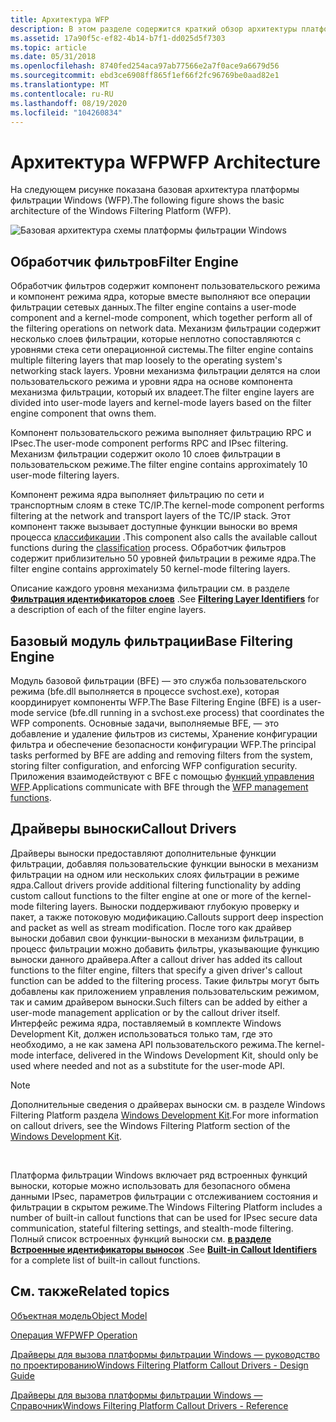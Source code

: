 ```yaml
---
title: Архитектура WFP
description: В этом разделе содержится краткий обзор архитектуры платформы фильтрации Windows.
ms.assetid: 17a90f5c-ef82-4b14-b7f1-dd025d5f7303
ms.topic: article
ms.date: 05/31/2018
ms.openlocfilehash: 8740fed254aca97ab77566e2a7f0ace9a6679d56
ms.sourcegitcommit: ebd3ce6908ff865f1ef66f2fc96769be0aad82e1
ms.translationtype: MT
ms.contentlocale: ru-RU
ms.lasthandoff: 08/19/2020
ms.locfileid: "104260834"
---
```

# <a name="wfp-architecture"></a><span data-ttu-id="ba576-103">Архитектура WFP</span><span class="sxs-lookup"><span data-stu-id="ba576-103">WFP Architecture</span></span>

<span data-ttu-id="ba576-104">На следующем рисунке показана базовая архитектура платформы фильтрации Windows (WFP).</span><span class="sxs-lookup"><span data-stu-id="ba576-104">The following figure shows the basic architecture of the Windows Filtering Platform (WFP).</span></span>

![Базовая архитектура схемы платформы фильтрации Windows](images/wfp-architecture.png)

## <a name="filter-engine"></a><span data-ttu-id="ba576-106">Обработчик фильтров</span><span class="sxs-lookup"><span data-stu-id="ba576-106">Filter Engine</span></span>

<span data-ttu-id="ba576-107">Обработчик фильтров содержит компонент пользовательского режима и компонент режима ядра, которые вместе выполняют все операции фильтрации сетевых данных.</span><span class="sxs-lookup"><span data-stu-id="ba576-107">The filter engine contains a user-mode component and a kernel-mode component, which together perform all of the filtering operations on network data.</span></span> <span data-ttu-id="ba576-108">Механизм фильтрации содержит несколько слоев фильтрации, которые неплотно сопоставляются с уровнями стека сети операционной системы.</span><span class="sxs-lookup"><span data-stu-id="ba576-108">The filter engine contains multiple filtering layers that map loosely to the operating system's networking stack layers.</span></span> <span data-ttu-id="ba576-109">Уровни механизма фильтрации делятся на слои пользовательского режима и уровни ядра на основе компонента механизма фильтрации, который их владеет.</span><span class="sxs-lookup"><span data-stu-id="ba576-109">The filter engine layers are divided into user-mode layers and kernel-mode layers based on the filter engine component that owns them.</span></span>

<span data-ttu-id="ba576-110">Компонент пользовательского режима выполняет фильтрацию RPC и IPsec.</span><span class="sxs-lookup"><span data-stu-id="ba576-110">The user-mode component performs RPC and IPsec filtering.</span></span> <span data-ttu-id="ba576-111">Механизм фильтрации содержит около 10 слоев фильтрации в пользовательском режиме.</span><span class="sxs-lookup"><span data-stu-id="ba576-111">The filter engine contains approximately 10 user-mode filtering layers.</span></span>

<span data-ttu-id="ba576-112">Компонент режима ядра выполняет фильтрацию по сети и транспортным слоям в стеке TC/IP.</span><span class="sxs-lookup"><span data-stu-id="ba576-112">The kernel-mode component performs filtering at the network and transport layers of the TC/IP stack.</span></span> <span data-ttu-id="ba576-113">Этот компонент также вызывает доступные функции выноски во время процесса [классификации](basic-operation.md) .</span><span class="sxs-lookup"><span data-stu-id="ba576-113">This component also calls the available callout functions during the [classification](basic-operation.md) process.</span></span> <span data-ttu-id="ba576-114">Обработчик фильтров содержит приблизительно 50 уровней фильтрации в режиме ядра.</span><span class="sxs-lookup"><span data-stu-id="ba576-114">The filter engine contains approximately 50 kernel-mode filtering layers.</span></span>

<span data-ttu-id="ba576-115">Описание каждого уровня механизма фильтрации см. в разделе [**Фильтрация идентификаторов слоев**](management-filtering-layer-identifiers-.md) .</span><span class="sxs-lookup"><span data-stu-id="ba576-115">See [**Filtering Layer Identifiers**](management-filtering-layer-identifiers-.md) for a description of each of the filter engine layers.</span></span>

## <a name="base-filtering-engine"></a><span data-ttu-id="ba576-116">Базовый модуль фильтрации</span><span class="sxs-lookup"><span data-stu-id="ba576-116">Base Filtering Engine</span></span>

<span data-ttu-id="ba576-117">Модуль базовой фильтрации (BFE) — это служба пользовательского режима (bfe.dll выполняется в процессе svchost.exe), которая координирует компоненты WFP.</span><span class="sxs-lookup"><span data-stu-id="ba576-117">The Base Filtering Engine (BFE) is a user-mode service (bfe.dll running in a svchost.exe process) that coordinates the WFP components.</span></span> <span data-ttu-id="ba576-118">Основные задачи, выполняемые BFE, — это добавление и удаление фильтров из системы, Хранение конфигурации фильтра и обеспечение безопасности конфигурации WFP.</span><span class="sxs-lookup"><span data-stu-id="ba576-118">The principal tasks performed by BFE are adding and removing filters from the system, storing filter configuration, and enforcing WFP configuration security.</span></span> <span data-ttu-id="ba576-119">Приложения взаимодействуют с BFE с помощью [функций управления WFP](fwp-mgmt-functions.md).</span><span class="sxs-lookup"><span data-stu-id="ba576-119">Applications communicate with BFE through the [WFP management functions](fwp-mgmt-functions.md).</span></span>

## <a name="callout-drivers"></a><span data-ttu-id="ba576-120">Драйверы выноски</span><span class="sxs-lookup"><span data-stu-id="ba576-120">Callout Drivers</span></span>

<span data-ttu-id="ba576-121">Драйверы выноски предоставляют дополнительные функции фильтрации, добавляя пользовательские функции выноски в механизм фильтрации на одном или нескольких слоях фильтрации в режиме ядра.</span><span class="sxs-lookup"><span data-stu-id="ba576-121">Callout drivers provide additional filtering functionality by adding custom callout functions to the filter engine at one or more of the kernel-mode filtering layers.</span></span> <span data-ttu-id="ba576-122">Выноски поддерживают глубокую проверку и пакет, а также потоковую модификацию.</span><span class="sxs-lookup"><span data-stu-id="ba576-122">Callouts support deep inspection and packet as well as stream modification.</span></span> <span data-ttu-id="ba576-123">После того как драйвер выноски добавил свои функции-выноски в механизм фильтрации, в процесс фильтрации можно добавить фильтры, указывающие функцию выноски данного драйвера.</span><span class="sxs-lookup"><span data-stu-id="ba576-123">After a callout driver has added its callout functions to the filter engine, filters that specify a given driver's callout function can be added to the filtering process.</span></span> <span data-ttu-id="ba576-124">Такие фильтры могут быть добавлены как приложением управления пользовательским режимом, так и самим драйвером выноски.</span><span class="sxs-lookup"><span data-stu-id="ba576-124">Such filters can be added by either a user-mode management application or by the callout driver itself.</span></span> <span data-ttu-id="ba576-125">Интерфейс режима ядра, поставляемый в комплекте Windows Development Kit, должен использоваться только там, где это необходимо, а не как замена API пользовательского режима.</span><span class="sxs-lookup"><span data-stu-id="ba576-125">The kernel-mode interface, delivered in the Windows Development Kit, should only be used where needed and not as a substitute for the user-mode API.</span></span>

> [!Note]  
> <span data-ttu-id="ba576-126">Дополнительные сведения о драйверах выноски см. в разделе Windows Filtering Platform раздела [Windows Development Kit](/windows-hardware/drivers/network/windows-filtering-platform-callout-drivers2).</span><span class="sxs-lookup"><span data-stu-id="ba576-126">For more information on callout drivers, see the Windows Filtering Platform section of the [Windows Development Kit](/windows-hardware/drivers/network/windows-filtering-platform-callout-drivers2).</span></span>

 

<span data-ttu-id="ba576-127">Платформа фильтрации Windows включает ряд встроенных функций выноски, которые можно использовать для безопасного обмена данными IPsec, параметров фильтрации с отслеживанием состояния и фильтрации в скрытом режиме.</span><span class="sxs-lookup"><span data-stu-id="ba576-127">The Windows Filtering Platform includes a number of built-in callout functions that can be used for IPsec secure data communication, stateful filtering settings, and stealth-mode filtering.</span></span> <span data-ttu-id="ba576-128">Полный список встроенных функций выноски см. [**в разделе Встроенные идентификаторы выносок**](built-in-callout-identifiers.md) .</span><span class="sxs-lookup"><span data-stu-id="ba576-128">See [**Built-in Callout Identifiers**](built-in-callout-identifiers.md) for a complete list of built-in callout functions.</span></span>

## <a name="related-topics"></a><span data-ttu-id="ba576-129">См. также</span><span class="sxs-lookup"><span data-stu-id="ba576-129">Related topics</span></span>

<dl> <dt>

[<span data-ttu-id="ba576-130">Объектная модель</span><span class="sxs-lookup"><span data-stu-id="ba576-130">Object Model</span></span>](object-model.md)
</dt> <dt>

[<span data-ttu-id="ba576-131">Операция WFP</span><span class="sxs-lookup"><span data-stu-id="ba576-131">WFP Operation</span></span>](basic-operation.md)
</dt> <dt>

[<span data-ttu-id="ba576-132">Драйверы для вызова платформы фильтрации Windows — руководство по проектированию</span><span class="sxs-lookup"><span data-stu-id="ba576-132">Windows Filtering Platform Callout Drivers - Design Guide</span></span>](/windows-hardware/drivers/network/windows-filtering-platform-callout-drivers2)
</dt> <dt>

[<span data-ttu-id="ba576-133">Драйверы для вызова платформы фильтрации Windows — Справочник</span><span class="sxs-lookup"><span data-stu-id="ba576-133">Windows Filtering Platform Callout Drivers - Reference</span></span>](/windows-hardware/drivers/ddi/_netvista/)
</dt> </dl>

 

 